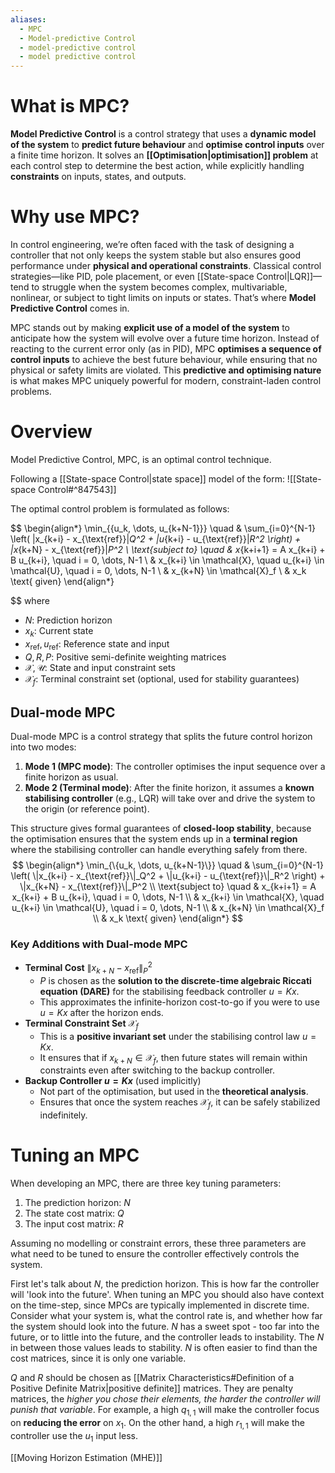 ```yaml
---
aliases:
  - MPC
  - Model-predictive Control
  - model-predictive control
  - model predictive control
---
```

# What is MPC?

**Model Predictive Control** is a control strategy that uses a **dynamic model of the system** to **predict future behaviour** and **optimise control inputs** over a finite time horizon. It solves an **[[Optimisation|optimisation]] problem** at each control step to determine the best action, while explicitly handling **constraints** on inputs, states, and outputs.

# Why use MPC?
In control engineering, we’re often faced with the task of designing a controller that not only keeps the system stable but also ensures good performance under **physical and operational constraints**. Classical control strategies—like PID, pole placement, or even [[State-space Control|LQR]]—tend to struggle when the system becomes complex, multivariable, nonlinear, or subject to tight limits on inputs or states. That’s where **Model Predictive Control** comes in.

MPC stands out by making **explicit use of a model of the system** to anticipate how the system will evolve over a future time horizon. Instead of reacting to the current error only (as in PID), MPC **optimises a sequence of control inputs** to achieve the best future behaviour, while ensuring that no physical or safety limits are violated. This **predictive and optimising nature** is what makes MPC uniquely powerful for modern, constraint-laden control problems.

# Overview
Model Predictive Control, MPC, is an optimal control technique. 

Following a [[State-space Control|state space]] model of the form:
![[State-space Control#^847543]]


The optimal control problem is formulated as follows:

$$
\begin{align*}
\min_{\{u_k, \dots, u_{k+N-1}\}} \quad & \sum_{i=0}^{N-1} \left( \|x_{k+i} - x_{\text{ref}}\|_Q^2 + \|u_{k+i} - u_{\text{ref}}\|_R^2 \right) + \|x_{k+N} - x_{\text{ref}}\|_P^2 \\
\text{subject to} \quad & x_{k+i+1} = A x_{k+i} + B u_{k+i}, \quad i = 0, \dots, N-1 \\
& x_{k+i} \in \mathcal{X}, \quad u_{k+i} \in \mathcal{U}, \quad i = 0, \dots, N-1 \\
& x_{k+N} \in \mathcal{X}_f \\
& x_k \text{ given}
\end{align*}

$$
where
- $N$: Prediction horizon
- $x_k$​: Current state
- $x_{\text{ref}}, u_{\text{ref}}$​: Reference state and input
- $Q,R,P$: Positive semi-definite weighting matrices
- $\mathcal{X}, \mathcal{U}$: State and input constraint sets
- $\mathcal{X}_f$​: Terminal constraint set (optional, used for stability guarantees)

## Dual-mode MPC
Dual-mode MPC is a control strategy that splits the future control horizon into two modes:

1. **Mode 1 (MPC mode)**: The controller optimises the input sequence over a finite horizon as usual.
2. **Mode 2 (Terminal mode)**: After the finite horizon, it assumes a **known stabilising controller** (e.g., LQR) will take over and drive the system to the origin (or reference point).

This structure gives formal guarantees of **closed-loop stability**, because the optimisation ensures that the system ends up in a **terminal region** where the stabilising controller can handle everything safely from there.
$$
\begin{align*}
\min_{\{u_k, \dots, u_{k+N-1}\}} \quad & \sum_{i=0}^{N-1} \left( \|x_{k+i} - x_{\text{ref}}\|_Q^2 + \|u_{k+i} - u_{\text{ref}}\|_R^2 \right) + \|x_{k+N} - x_{\text{ref}}\|_P^2 \\
\text{subject to} \quad & x_{k+i+1} = A x_{k+i} + B u_{k+i}, \quad i = 0, \dots, N-1 \\
& x_{k+i} \in \mathcal{X}, \quad u_{k+i} \in \mathcal{U}, \quad i = 0, \dots, N-1 \\
& x_{k+N} \in \mathcal{X}_f \\
& x_k \text{ given}
\end{align*}
$$

### Key Additions with Dual-mode MPC
- **Terminal Cost** $\|x_{k+N} - x_{\text{ref}}\|_P^2$ ​
    - $P$ is chosen as the **solution to the discrete-time algebraic Riccati equation (DARE)** for the stabilising feedback controller $u=Kx$.
    - This approximates the infinite-horizon cost-to-go if you were to use $u=Kx$ after the horizon ends.
- **Terminal Constraint Set** $\mathcal{X}_f$​
    - This is a **positive invariant set** under the stabilising control law $u=Kx$.
    - It ensures that if $x_{k+N} \in \mathcal{X}_f$​, then future states will remain within constraints even after switching to the backup controller.
- **Backup Controller $u=Kx$** (used implicitly)
    - Not part of the optimisation, but used in the **theoretical analysis**.
    - Ensures that once the system reaches $\mathcal{X}_f$​, it can be safely stabilized indefinitely.

# Tuning an MPC

When developing an MPC, there are three key tuning parameters:
1. The prediction horizon: $N$
2. The state cost matrix: $Q$ 
3. The input cost matrix: $R$

Assuming no modelling or constraint errors, these three parameters are what need to be tuned to ensure the controller effectively controls the system. 

First let's talk about $N$, the prediction horizon. This is how far the controller will 'look into the future'. When tuning an MPC you should also have context on the time-step, since MPCs are typically implemented in discrete time. Consider what your system is, what the control rate is, and whether how far the system should look into the future. $N$ has a sweet spot - too far into the future, or to little into the future, and the controller leads to instability. The $N$ in between those values leads to stability. $N$ is often easier to find than the cost matrices, since it is only one variable. 

$Q$ and $R$ should be chosen as [[Matrix Characteristics#Definition of a Positive Definite Matrix|positive definite]] matrices. They are penalty matrices, the *higher you chose their elements, the harder the controller will punish that variable*. For example, a high $q_{1,1}$ will make the controller focus on **reducing the error** on $x_1$. On the other hand, a high $r_{1,1}$ will make the controller use the $u_1$ input less. 

[[Moving Horizon Estimation (MHE)]]


